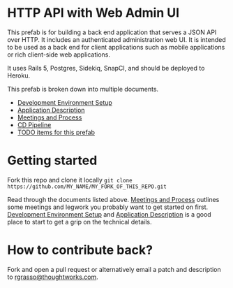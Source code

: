 # HTTP API with Web Admin UI

This prefab is for building a back end application that serves a JSON API over HTTP. It includes an authenticated administration web UI. It is intended to be used as a back end for client applications such as mobile applications or rich client-side web applications.

It uses Rails 5, Postgres, Sidekiq, SnapCI, and should be deployed to Heroku.

This prefab is broken down into multiple documents.

 - [Development Environment Setup][]
 - [Application Description][]
 - [Meetings and Process][]
 - [CD Pipeline][]
 - [TODO items for this prefab][]

# Getting started

Fork this repo and clone it locally `git clone https://github.com/MY_NAME/MY_FORK_OF_THIS_REPO.git`

Read through the documents listed above. [Meetings and Process][] outlines some meetings and legwork you probably want to get started on first. [Development Environment Setup][] and [Application Description][] is a good place to start to get a grip on the technical details.

# How to contribute back?

Fork and open a pull request or alternatively email a patch and description to [rgrasso@thoughtworks.com](mailto:rgrasso@thoughtworks.com).


[Development Environment Setup]: docs/development-environment.md
[Application Description]: docs/application-description.md
[Meetings and Process]: docs/meetings-and-process.md
[CD Pipeline]: docs/cd-pipeline.md
[TODO items for this prefab]: docs/todo.md
